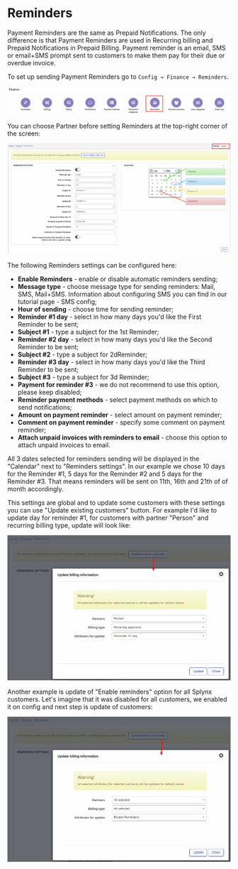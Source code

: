 Reminders
=============

Payment Reminders are the same as Prepaid Notifications. The only difference is that Payment Reminders are used in Recurring billing and Prepaid Notifications in Prepaid Billing. Payment reminder is an email, SMS or email+SMS prompt sent to customers to make them pay for their due or overdue invoice.

To set up sending Payment Reminders go to `Config → Finance → Reminders`.

![Icon](icon.png)

You can choose Partner before setting Reminders at the top-right corner of the screen:

![View](view.png)

The following Reminders settings can be configured here:

* **Enable Reminders** - enable or disable automatic reminders sending;
* **Message type** - choose message type for sending reminders: Mail, SMS, Mail+SMS. Information about configuring SMS you can find in our tutorial page - SMS config;
* **Hour of sending** - choose time for sending reminder;
* **Reminder #1 day** - select in how many days you'd like the First Reminder to be sent;
* **Subject #1** - type a subject for the 1st Reminder;
* **Reminder #2 day** - select in how many days you'd like the Second Reminder to be sent;
* **Subject #2** - type a subject for 2dReminder;
* **Reminder #3 day** - select in how many days you'd like the Third Reminder to be sent;
* **Subject #3** - type a subject for 3d Reminder;
* **Payment for reminder #3** - we do not recommend to use this option, please keep disabled;
* **Reminder payment methods** - select payment methods on which to send notifications;
* **Amount on payment reminder** - select amount on payment reminder;
* **Comment on payment reminder** - specify some comment on payment reminder;
* **Attach unpaid invoices with reminders to email** - choose this option to attach unpaid invoices to email.


All 3 dates selected for reminders  sending will be displayed in the "Calendar" next to "Reminders settings". In our example we chose 10 days for the Reminder #1, 5 days for the Reminder #2 and 5 days for the Reminder #3. That means reminders will be sent on 11th, 16th and 21th of of month accordingly.

This settings are global and to update some customers with these settings you can use "Update existing customers" button. For example I'd like to update day for reminder #1, for customers with partner "Person" and recurring billing type, update will look like:

![update1](update.png)

Another example is update of "Enable reminders" option for all Splynx customers. Let's imagine that it was disabled for all customers, we enabled it on config and next step is update of customers:

![update all](update_all.png)
